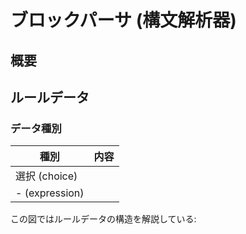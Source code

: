 # ブロックパーサ (構文解析器)

## 概要

## ルールデータ

### データ種別

| 種別          | 内容  |
| ----------- | :-: |
| 選択 (choice) |     |
| - (expression)  |     |

この図ではルールデータの構造を解説している:
